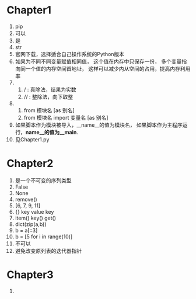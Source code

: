 # Chapter1
1. pip
2. 可以
3. 是
4. str
5. 官网下载，选择适合自己操作系统的Python版本
6. 如果为不同不同变量赋值相同值，
这个值在内存中只保存一份，
多个变量指向同一个值的内存空间首地址，
这样可以减少内从空间的占用，提高内存利用率
7. 1. / : 真除法，结果为实数 
   2. // : 整除法，向下取整
8. 1. from 模块名 [as 别名] 
   2. from 模块名 import 变量名 [as 别名]
9. 如果脚本作为模块被导入，__name__的值为模块名，
   如果脚本作为主程序运行，__name__的值为__main__.
10. 见Chapter1.py

# Chapter2

1. 是一个不可变的序列类型
2. False
3. None
4. remove()
5. [6, 7, 9, 11]
6. {} key value key
7. item() key() get()
8. dict(zip(a,b))
9. b = a[::3]
10. b = [5 for i in range(10)]
11. 不可以
14. 避免改变原列表的迭代器指针

# Chapter3
1. 